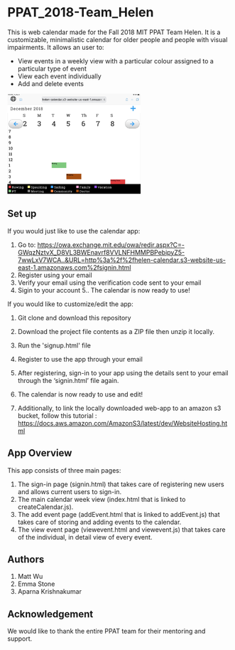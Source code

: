 # PPAT_2018-Team_Helen

This is web calendar made for the Fall 2018 MIT PPAT Team Helen. It is a customizable, minimalistic calendar for older people and people with visual impairments. It allows an user to:
* View events in a weekly view with a particular colour assigned to a particular type of event
* View each event individually 
* Add and delete events

<img src="./helen.JPG" width="300">

## Set up

If you would just like to use the calendar app:

1. Go to:
https://owa.exchange.mit.edu/owa/redir.aspx?C=-GWqzNztvX_D8VL3BWEnavrf8VVLNFHMMPBPebipyZ5-7wwLxV7WCA..&URL=http%3a%2f%2fhelen-calendar.s3-website-us-east-1.amazonaws.com%2fsignin.html
2. Register using your email
3. Verify your email using the verification code sent to your email
4. Sigin to your account
5.. The calendar is now ready to use!

If you would like to customize/edit the app:

1. Git clone and download this repository
2. Download the project file contents as a ZIP file then unzip it locally.
3. Run the 'signup.html' file 
4. Register to use the app through your email
5. After registering, sign-in to your app using the details sent to your email through the ‘signin.html’ file again.
6. The calendar is now ready to use and edit!

7. Additionally, to link the locally downloaded web-app to an amazon s3 bucket, follow this tutorial : https://docs.aws.amazon.com/AmazonS3/latest/dev/WebsiteHosting.html

## App Overview
This app consists of three main pages: 
1. The sign-in page (signin.html) that takes care of registering new users and allows current users to sign-in.
2. The main calendar week view (index.html that is linked to createCalendar.js).
3. The add event page (addEvent.html that is linked to addEvent.js) that takes care of storing and adding events to the calendar. 
4. The view event page (viewevent.html and viewevent.js) that takes care of the individual, in detail view of every event.

## Authors
1. Matt Wu
2. Emma Stone
3. Aparna Krishnakumar

## Acknowledgement
We would like to thank the entire PPAT team for their mentoring and support.
